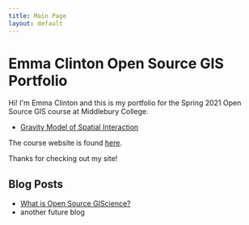 ```yaml
---
title: Main Page
layout: default
---
```

# Emma Clinton Open Source GIS Portfolio
Hi! I'm Emma Clinton and this is my portfolio for the Spring 2021 Open Source GIS course at Middlebury College.

- [Gravity Model of Spatial Interaction](gravity/gravity.md)

The course website is found [here](https://gis4dev.github.io).

Thanks for checking out my site!

## Blog Posts

- [What is Open Source GIScience?](blogs/open-source.md)
- another future blog
